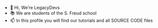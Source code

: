 - 👋 Hi, We’re LegacyDevs
- 📚 We are students of the S. Freud school
- 📫 In this profile you will find our tutorials and all SOURCE CODE files
